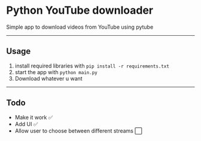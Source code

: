<h1>Python YouTube downloader</h1>
Simple app to download videos from YouTube using pytube

<hr>
<h2>Usage</h2>
<ol>
<li>install required libraries with <code>pip install -r requirements.txt</code></li>
<li>start the app with <code>python main.py</code></li>
<li>Download whatever u want</li>
</ol>
<hr>
<h2>Todo</h2>
<ul>
<li>Make it work ✅</li>
<li>Add UI ✅</li>
<li>Allow user to choose between different streams ⬜</li>
</ul>
